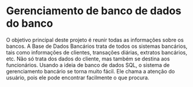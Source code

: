 # Gerenciamento de banco de dados do banco


O objetivo principal deste projeto é reunir todas as informações sobre os bancos. 
A Base de Dados Bancários trata de todos os sistemas bancários, tais como informações de clientes, transações diárias, extratos bancários, etc. 
Não só trata dos dados do cliente, mas também se destina aos funcionários. Usando a ideia de banco de dados SQL, o sistema de gerenciamento bancário se torna muito fácil. Ele chama a atenção do usuário, pois ele pode encontrar facilmente o que procura.
